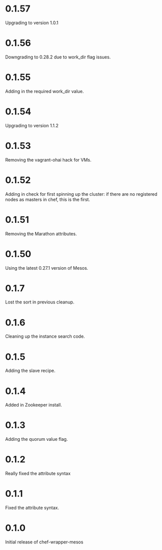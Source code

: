 # 0.1.57

Upgrading to version 1.0.1

# 0.1.56

Downgrading to 0.28.2 due to work_dir flag issues.

# 0.1.55

Adding in the required work_dir value.

# 0.1.54

Upgrading to version 1.1.2

# 0.1.53

Removing the vagrant-ohai hack for VMs.

# 0.1.52

Adding in check for first spinning up the cluster: if there are no registered nodes as masters in chef, this is the first.

# 0.1.51

Removing the Marathon attributes.

# 0.1.50

Using the latest 0.27.1 version of Mesos.

# 0.1.7

Lost the sort in previous cleanup.

# 0.1.6

Cleaning up the instance search code.

# 0.1.5

Adding the slave recipe.

# 0.1.4

Added in Zookeeper install.

# 0.1.3

Adding the quorum value flag.

# 0.1.2

Really fixed the attribute syntax

# 0.1.1

Fixed the attribute syntax.

# 0.1.0

Initial release of chef-wrapper-mesos
